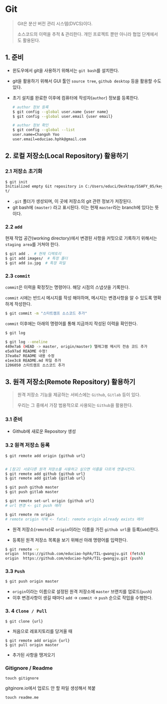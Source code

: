 # Git

> Git은 분산 버전 관리 시스템(DVCS)이다.
>
> 소스코드의 이력을 추적 & 관리한다. 개인 프로젝트 뿐만 아니라 협업 단계에서도 활용된다.



## 1. 준비

* 윈도우에서 git을 사용하기 위해서는 `git bash`를 설치한다.

* git을 활용하기 위해서 GUI 툴인 `source tree`, `github desktop` 등을 활용할 수도 있다.

* 초기 설치를 완료한 이후에 컴퓨터에 작성자(`author`) 정보를 등록한다.

  ```bash
  # author 정보 등록
  $ git config --global user.name {user name}
  $ git config --global user.email {user email}
  
  # author 정보 확인
  $ git config --global --list
  user.name=Changoh Yoo
  user.email=educiao.hphk@gmail.com
  ```



## 2. 로컬 저장소(Local Repository) 활용하기

### 2.1 저장소 초기화

```bash
$ git init
Initialized empty Git repository in C:/Users/educi/Desktop/SSAFY_05/keynotes/.gi
t/
```

* `.git` 폴더가 생성되며, 이 곳에 저장소의 git 관련 정보가 저장된다.
* git bash에 `(master)` 라고 표시된다. 이는 현재 `master`라는 branch에 있다는 뜻이다.



### 2.2 `add`

현재 작업 공간(working directory)에서 변경된 사항을 커밋으로 기록하기 위해서는 `staging area`를 거쳐야 한다.

```bash
$ git add .  # 현재 디렉토리
$ git add images/  # 특정 폴더
$ git add iu.jpg  # 특정 파일
```



### 2.3 `commit`

`commit`은 이력을 확정짓는 명령어다. 해당 시점의 스냅샷을 기록한다.

`commit` 시에는 반드시 메시지를 작성 해야하며, 메시지는 변경사항을 알 수 있도록 명확하게 작성한다.

```bash
$ git commit -m "스타트캠프 소스코드 추가"
```

`commit` 이후에는 아래의 명령어를 통해 지금까지 작성된 이력을 확인한다.

```bash
$ git log

$ git log --oneline
449e7a6 (HEAD -> master, origin/master) 텔레그램 메시지 전송 코드 추가
e5a97ad README 수정!
37ea0a7 README 내용 수정
e1ee3c8 README.md 파일 추가
1206050 스타트캠프 소스코드 추가
```



## 3. 원격 저장소(Remote Repository) 활용하기

> 원격 저장소 기능을 제공하는 서비스에는 `Github`, `Gitlab` 등이 있다.
>
> 우리는 그 중에서 가장 범용적으로 사용되는 `Github`을 활용한다.

### 3.1 준비

* Github에 새로운 Repository 생성



### 3.2 원격 저장소 등록

```bash
$ git remote add origin {github url}


# [참고] 서로다른 원격 저장소를 사용하고 싶으면 이름을 다르게 연결시킨다.
$ git remote add github {github url}
$ git remote add gitlab {gitlab url}

$ git push github master
$ git push gitlab master

$ git remote set-url origin {github url}
# url 변경 <- git push 에러

$ git remote rm origin 
# remote origin 삭제 <- fatal: remote origin already exists 에러
```

* 원격 저장소(`remote`)로 `origin`이라는 이름을 가진 `github url`을 등록(`add`)한다. 

* 등록된 원격 저장소 목록을 보기 위해선 아래 명령어를 입력한다.

```bash
$ git remote -v
origin  https://github.com/educiao-hphk/TIL-gwangju.git (fetch)
origin  https://github.com/educiao-hphk/TIL-gwangju.git (push)
```



### 3.3 `Push`

```bash
$ git push origin master
```

* `origin`이라는 이름으로 설정된 원격 저장소에 `master` 브랜치를 업로드(`push`)
* 이후 변경사항이 생길 때마다 `add` -> `commit` -> `push` 순으로 작업을 수행한다.

### 3. 4 `Clone / Pull`

```
$ git clone {url}
```

* 처음으로 레포지토리를 당겨올 때

```
$ git remote add origin {url}
$ git pull origin master
```

* 추가된 사항을 땡겨오기

### Gitignore / Readme
```
touch gitignore
```

gitginore.io에서 업로드 안 할 파일 생성해서 복붙
```
touch readme.me
```